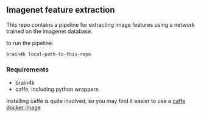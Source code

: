 ## Imagenet feature extraction

This repo contains a pipeline for extracting image features using a network trained on the imagenet database.

to run the pipeline:

```brain4k local-path-to-this-repo```

### Requirements
- brain4k
- caffe, including python wrappers

Installing caffe is quite involved, so you may find it easier to use a
[caffe docker image](https://registry.hub.docker.com/u/tleyden5iwx/caffe/)